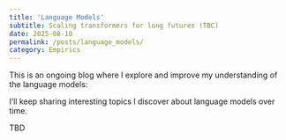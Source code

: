 ```yaml
---
title: 'Language Models'
subtitle: Scaling transformers for long futures (TBC)
date: 2025-08-10
permalink: /posts/language_models/
category: Empirics
---
```



This is an ongoing blog where I explore and improve my understanding of the language models:

I’ll keep sharing interesting topics I discover about language models over time.

TBD
